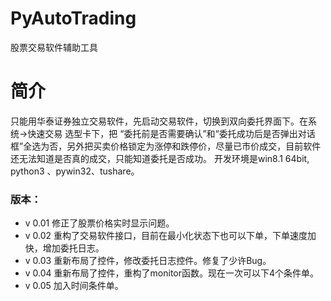 # PyAutoTrading
股票交易软件辅助工具
# 简介
只能用华泰证券独立交易软件，先启动交易软件，切换到双向委托界面下。在系统->快速交易 选型卡下，把 “委托前是否需要确认”和“委托成功后是否弹出对话框”全选为否，另外把买卖价格锁定为涨停和跌停价，尽量已市价成交，目前软件还无法知道是否真的成交，只能知道委托是否成功。
开发环境是win8.1 64bit, python3 、pywin32、tushare。
### 版本：
* v 0.01 修正了股票价格实时显示问题。
* v 0.02 重构了交易软件接口，目前在最小化状态下也可以下单，下单速度加快，增加委托日志。
* v 0.03 重新布局了控件，修改委托日志控件。修复了少许Bug。
* v 0.04 重新布局了控件，重构了monitor函数。现在一次可以下4个条件单。
* v 0.05 加入时间条件单。